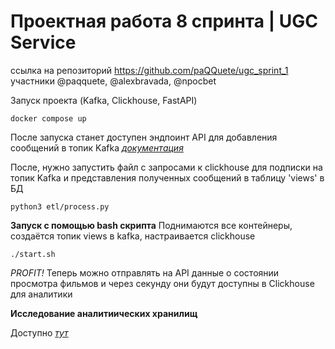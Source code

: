 # Проектная работа 8 спринта | UGC Service

ссылка на репозиторий https://github.com/paQQuete/ugc_sprint_1
участники @paqquete, @alexbravada, @npocbet

Запуск проекта (Kafka, Clickhouse, FastAPI)
```shell
docker compose up
```

После запуска станет доступен эндпоинт API для добавления сообщений в топик Kafka
*[документация](http://127.0.0.1:8000/api/openapi)*
 
 
После, нужно запустить файл с запросами к clickhouse для подписки на топик Kafka и представления полученных сообщений в таблицу 'views' в БД 
```shell
python3 etl/process.py
```

**Запуск с помощью bash скрипта**
Поднимаются все контейнеры, создаётся топик views в kafka, настраивается clickhouse
```shell
./start.sh
```

*PROFIT!* Теперь можно отправлять на API данные о состоянии просмотра фильмов и через секунду они будут доступны в Clickhouse для аналитики

**Исследование аналитиических хранилищ**

Доступно  *[тут](https://github.com/paQQuete/ugc_sprint_1/blob/main/db_research/RESEARCH.md)*
